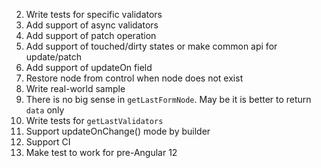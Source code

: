 2. Write tests for specific validators
3. Add support of async validators
4. Add support of patch operation
5. Add support of touched/dirty states or make common api for update/patch
6. Add support of updateOn field
7. Restore node from control when node does not exist
8. Write real-world sample
9. There is no big sense in `getLastFormNode`. May be it is better to return `data` only
10. Write tests for `getLastValidators`
11. Support updateOnChange() mode by builder
12. Support CI
13. Make test to work for pre-Angular 12